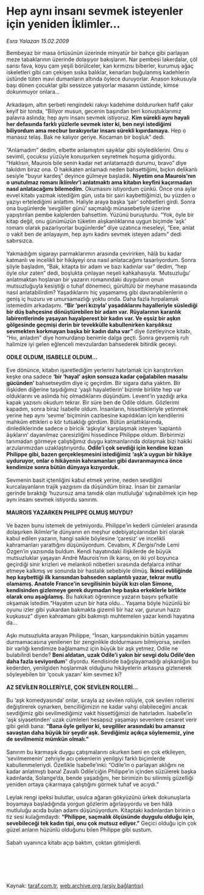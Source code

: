 # Hep aynı insanı sevmek isteyenler için yeniden İklimler...

*Esra Yalazan 15.02.2009*

<div class="taraf_structure_2col_1zq">
<div class="margen_n">



 <p>Bembeyaz bir masa örtüsünün üzerinde minyatür bir bahçe gibi parlayan meze tabaklarının üzerinde dolaşıyor bakışlarım. Nar pembesi lakerdalar, çöl sarısı fava, koyu çam yeşili börülceler, kan kırmızısı biberler, kurumuş ağaç iskeletleri gibi can çekişen sıska balıklar, kenarları buğulanmış kadehlerin üstünde tüten mavi dumanların altında öylece duruyorlar. Anason kokusuyla başı dönen çocuklar gibi sessizce yatıyorlar masanın üstünde, kimse dokunmuyor onlara... <br/><br/>Arkadaşım, altın şerbeti rengindeki rakıyı kadehime doldururken hafif çakır keyif bir tonda, “Biliyor musun, gecenin başından beri konuştuklarımız palavra aslında; hep aynı insanı sevmek istiyoruz. <b>Kim sürekli aynı hayali her defasında farklı yüzlerle sevmek ister ki, ben neyi istediğimi biliyordum ama mecbur bırakıyorlar insanı sürekli kıpırdamaya.</b> Hep o manasız telaş. Bak ne kalıyor geriye. Kocaman bir boşluk” dedi. <br/><br/>“Anlamadım” dedim, elbette anlamıştım sayıklar gibi söylediklerini. Onu o sevimli, çocuksu yüzüyle konuşurken seyretmek hoşuma gidiyordu. “Haklısın, Maurois bile senin kadar net anlatamazdı durumu, bravo” diye takıldım biraz ona. O hakikaten anlamadı neden bahsettiğimi, bıçkın delikanlı sesiyle “buyur kardeş” deyince gülmeye başladık. <b>Niyetim ona Maurois’nın o unutulmaz romanı <i>İklimler</i>’i anlatmaktı ama kitabın keyfini kaçırmadan nasıl anlatacağımı bilemedim.</b> Okumasını istiyordum çünkü. Önce ona aylar evvel kitabı yazmak istediğim gün, usta bir şairi kaybettiğimizi, bu yüzden o yazıyı ertelediğimi anlattım. Haliyle araya başka ‘şair’ sohbetleri girdi. Sonra ona bugünlerde ‘sevgililer günü’ saçmalığı münasebetiyle üzerine yapıştırılan pembe kalplerden bahsettim. Yüzünü buruşturdu. “Yok, öyle bir kitap değil, onu günümüzün tüketim alışkanlıklarına uygun biçimde ‘aşk’ romanı olarak pazarlıyorlar bugünlerde” diye uzatınca meseleyi, “Eee, anlat o vakit ben de anlayayım, hep aynı kadını sevmek isteyen adamı” dedi sabırsızca. <br/><br/>Yakmadığım sigarayı parmaklarımın arasında çevirirken, hâlâ bu kadar katmanlı ve incelikli bir hikâyeyi ona nasıl anlatacağımı tasarlıyordum. Sonra şöyle başladım, “Bak, kitapta bir adam ve bazı kadınlar var” dedim, “hep öyle olur zaten” dedi, boşlukta çınlayan neşeli kahkahasıyla. ‘Mutsuzluğu’ anlatmaktan hoşlanan bir yazarın romanındaki duyguların onun mutsuzluğuyla kesiştiği o tuhaf dönemeci, gürültülü bir meyhane masasında nasıl anlatabilirdim? Yaşadıklarını hiç yaşamamış gibi davranabilenlerin o geniş iç huzuru ve umursamazlığı yoktu onda. Daha fazla hırpalamak istemedim arkadaşımı. <b>“Bir ‘peri kızıyla’ yaşadıklarını hayalleriyle süslediği bir düş bahçesine dönüştürebilen bir adam var.</b> <b>Rüyalarının karanlık labirentlerinde yaşayan hayalperest bir kadın var. Ve eşsiz bir aşkın gölgesinde geçmişi derin bir tevekkülle kabullenirken karşılıksız sevmekten korkmayan başka bir kadın daha var”</b> diye özetleyince kitabı, “Hııı, anladım” diye homurdanıp benimle dalga geçti. Sonra gevşemiş ruh halimize iyi gelen eğlenceli mevzulardan bahsederek bitirdik geceyi. <b><br/><br/>ODILE OLDUM, ISABELLE OLDUM... </b><br/><br/>Eve dönünce, kitabın işaretlediğim yerlerini hatırlamak için karıştırırken keşke ona sadece <b>‘bir ‘hayal’ aşkın sonsuza kadar çoğalabilen masalsı gücünden’</b> bahsetseydim diye iç geçirdim. Bir sigara daha yaktım. Bir ilişkiden diğerine taşıdığımız ‘yaşlı hayaletlerin’ bizimle birlikte hep var olduklarını ve aslında hiç olmadıklarını düşündüm. Levent’in yazdığı arka kapak yazısını okudum tekrar. Bir süre ben de Odile oldum. Gözlerimi kapadım, sonra biraz İsabelle oldum. İnsanların, hissettikleriyle yetinmek yerine hep aynı ‘sevme’ biçiminin cazibesine kapıldıkları için kendilerini mahkûm ettikleri o kör tutsaklığı gördüm. Bütün anlattıklarında, dinlediklerinde sadece o biricik ‘aşkıyla’ karşılaşmak isteyen ‘saplantılı âşıkların’ dayanılmaz çaresizliğini hissedince Philippe oldum. Birbirimizi tanımadan görmeye çalıştığımız duygu katmanlarında dolaşmak bizi hakiki arzularımızdan uzaklaştırıyordu. <b>Odile’i çok sevdiği için kendine kızan Philippe gibi, bazen gerçekleşmesini istediğimiz ‘aşk’a uygun bir hikâye uyduruyor, onlar o hikâyenin kahramanları gibi davranmayınca önce kendimize sonra bütün dünyaya kızıyorduk.</b> <br/><br/>Sevmenin basit içtenliğini kabul etmek yerine, neden sevdiğini kurcalayanların trajik yazgısını da düşündüm biraz. İnsan bir zamanlar gerinde bıraktığı ‘huzursuz ama tanıdık olan mutluluğa’ sığınabilmek için hep aynı insanı sevmek istiyordu sanırım. <b><br/><br/>MAUROIS YAZARKEN PHILIPPE OLMUŞ MUYDU? </b><br/><br/>Ve bazen bunu istemek de yetmiyordu. Philippe’in kederli cümleleri arasında dolaşırken <i>İklimler</i>’le dünyanın en meşhur edebiyatçılarından biri olarak kabul edilen yazarın, hangi saikle böylesine ‘çaresiz’ ve incelikli kahramanları yarattığını düşünüyordum. Cevabını, <i>K Dergisi</i>’nde Lemi Özgen’in yazısında buldum. Kendi hayatındaki ilişkilerde de büyük mutsuzluklar yaşayan André Maurois’nın ilk karısı, on iki yol boyunca geçirdiği sinir krizleri ve melankoli nöbetleri sırasında defalarca intihar etmeye kalkmış ve sonunda bir hastalık sebebiyle ölmüş. <b>İkinci evliliğinde hep kaybettiği ilk karısından bahseden saplantılı yazar, tekrar mutlu olamamış. Anatole France’in sevgilisinin büyük kızı olan Simone, kendisinden gizlemeye gerek duymadan hep başka erkeklerle birlikte olarak onu aşağılamış.</b> Bu hakikati öğrenince yazarın başını şefkatle okşamak istedim.“Hayatım uzun bir hata oldu... Yaşama böyle hüzünlü bir oyunu izler gibi yukardan bakmakta gizemli bir haz var, gururun hazzı kuşkusuz” diyen kahramanı gibi bakmıştı muhtemelen yazar kendi hayatına da... <br/><br/>Aşkı mutsuzlukta arayan Philippe, “İnsan, karşısındakinin bütün yaşamını durmamacasına yenilenen bir zenginlikle doldurmasını bilmiyorsa, sevilen bir varlığı kendimize bağlamamız için büyük bir aşk yetmez, Odile ne bulabilirdi bende? <b>Beni aldatan, uzak Odile’i yakın bir sevgi dolu Odile’den daha fazla seviyordum</b>” diyordu. Kendisinde bağışlayamadığı alışkanlığın bu kederden, yenilgiden hoşlanmak olduğunu hikâyelerin arkasına gizlenerek söyleyebilen bir ‘çocuk yazarı’ kim sevmez ki?<b> <br/><br/>AZ SEVİLEN ROLLERİYLE, ÇOK SEVİLEN ROLLERİ...</b> <br/><br/>Bu ‘aşk komedyasında’ onlar, sırayla az sevilen rolüyle, çok sevilen rollerini değiştirerek oynarken, bencilliğimizin ne kadar vahşi olabileceğini ancak sevdiğimiz gibi sevilmediğimiz vakit hissettiğimizi de hatırladım. Isabelle’in ‘aşk siyasetinden’ uzak cümleleri hesapsız yaşamayı sevenlere cesaret verir gibi geldi bana: <b>“Bana öyle geliyor ki, sevgililer arasındaki bu amansız savaştan daha büyük bir şeydir aşk. Sevdiğimiz açıkça söylememiz, yine de sevilmemiz mümkün olmalı.”</b> <br/><br/>Sanırım bu karmaşık duygu çatışmalarını okurken beni en çok etkileyen, ‘sevilmemenin’ zehriyle acı çekenlerin yenilgiyi farklı biçimlerde kabullenmeleriydi. Özellikle Isabelle’inki: “Odile’in o parlayan aklığını ne kadar anlatmıştı bana! Zavallı Odile’ciğin Philippe’in içinden süzülerek başka kadınlarda, Solange’da, bende yaşadığını, her birimizin bu silinmiş güzelliği yeniden ortaya çıkarmaya çalıştığını görmek tuhaf ve acıydı.” <br/><br/>Leylak rengi ipeksi bulutlar, usulca ağaran gökyüzünü ürkek dokunuşlarla boyamaya başladığında yorgun gözlerim ağırlaşıyordu ve ben hâlâ mutluluğu acıda bulan adamı düşünüyordum. Kitaptaki kadınlardan birinin o tiz sesi kulağımdaydı: <b>“Philippe, saçmalık ölçüsünde duygulu olduğu için, sevebileceği tek kadın tipi, onu çok mutsuz ediyor.”</b> Geçici olduğu için çok güzel anların hüzünlü olduğunu bilen Philippe gibi sustum. <br/><br/>Sabah uyanınca kitabı açıp baktım, çoktan gitmişlerdi.</p>
<br/>
<br/>
<br/>



<br/>


<div id="taraf_not">
</div>

</div>


</div>

Kaynak: [taraf.com.tr](http://www.taraf.com.tr:80/makale/4044.htm), [web.archive.org (arşiv bağlantısı)](http://web.archive.org/web/20090615210631/http://www.taraf.com.tr:80/makale/4044.htm)
